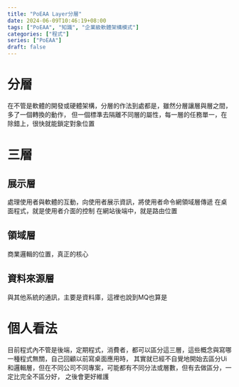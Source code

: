```yaml
---
title: "PoEAA Layer分層"
date: 2024-06-09T10:46:19+08:00
tags: ["PoEAA", "知識", "企業級軟體架構模式"]
categories: ["程式"]
series: ["PoEAA"]
draft: false
---
```


# 分層
在不管是軟體的開發或硬體架構，分層的作法到處都是，雖然分層讓層與層之間，多了一個轉換的動作，
但一個標準去隔離不同層的屬性，每一層的任務單一，在除錯上，很快就能鎖定對象位置

# 三層
## 展示層
處理使用者與軟體的互動，向使用者展示資訊，將使用者命令網領域層傳遞
在桌面程式，就是使用者介面的控制
在網站後端中，就是路由位置

## 領域層
商業邏輯的位置，真正的核心

## 資料來源層
與其他系統的通訊，主要是資料庫，這裡也說到MQ也算是


# 個人看法
目前程式內不管是後端，定期程式，消費者，都可以區分這三層，這些概念與寫哪一種程式無關，自己回顧以前寫桌面應用時，
其實就已經不自覺地開始去區分Ui和邏輯層，但在不同公司不同專案，可能都有不同分法或層數，但有去做區分，一定比完全不區分好，
之後會更好維護